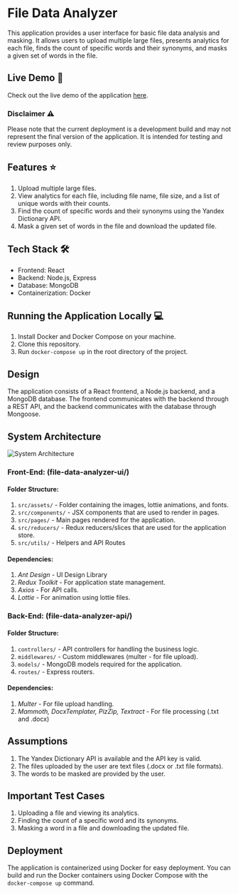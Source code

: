 # File Data Analyzer

This application provides a user interface for basic file data analysis and masking. It allows users to upload multiple large files, presents analytics for each file, finds the count of specific words and their synonyms, and masks a given set of words in the file.

## Live Demo :rocket:

Check out the live demo of the application [here](http://139.59.8.244:3000/).

### Disclaimer :warning:

Please note that the current deployment is a development build and may not represent the final version of the application. It is intended for testing and review purposes only.

## Features :star:

1. Upload multiple large files.
2. View analytics for each file, including file name, file size, and a list of unique words with their counts.
3. Find the count of specific words and their synonyms using the Yandex Dictionary API.
4. Mask a given set of words in the file and download the updated file.

## Tech Stack :hammer_and_wrench:

- Frontend: React
- Backend: Node.js, Express
- Database: MongoDB
- Containerization: Docker

## Running the Application Locally :computer:

1. Install Docker and Docker Compose on your machine.
2. Clone this repository.
3. Run `docker-compose up` in the root directory of the project.

## Design

The application consists of a React frontend, a Node.js backend, and a MongoDB database. The frontend communicates with the backend through a REST API, and the backend communicates with the database through Mongoose.

## System Architecture

![System Architecture](https://url-to-your-image.png)

### Front-End: (file-data-analyzer-ui/)

#### Folder Structure:

1. `src/assets/` - Folder containing the images, lottie animations, and fonts.
2. `src/components/` - JSX components that are used to render in pages.
3. `src/pages/` - Main pages rendered for the application.
4. `src/reducers/` - Redux reducers/slices that are used for the application store.
5. `src/utils/` - Helpers and API Routes

#### Dependencies:

1. _Ant Design_ - UI Design Library
2. _Redux Toolkit_ - For application state management.
3. _Axios_ - For API calls.
4. _Lottie_ - For animation using lottie files.

### Back-End: (file-data-analyzer-api/)

#### Folder Structure:

1. `controllers/` - API controllers for handling the business logic.
2. `middlewares/` - Custom middlewares (multer - for file upload).
3. `models/` - MongoDB models required for the application.
4. `routes/` - Express routers.

#### Dependencies:

1. _Multer_ - For file upload handling.
2. _Mammoth, DocxTemplater, PizZip, Textract_ - For file processing (.txt and .docx)

## Assumptions

1. The Yandex Dictionary API is available and the API key is valid.
2. The files uploaded by the user are text files (.docx or .txt file formats).
3. The words to be masked are provided by the user.

## Important Test Cases

1. Uploading a file and viewing its analytics.
2. Finding the count of a specific word and its synonyms.
3. Masking a word in a file and downloading the updated file.

## Deployment

The application is containerized using Docker for easy deployment. You can build and run the Docker containers using Docker Compose with the `docker-compose up` command.
